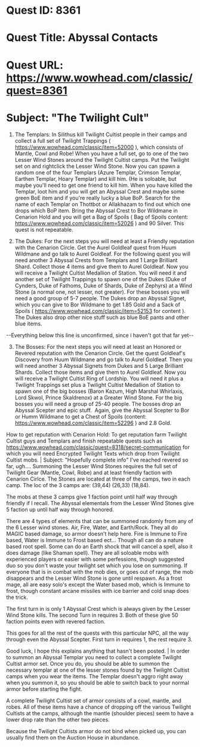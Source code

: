 # Quest ID: 8361
# Quest Title: Abyssal Contacts
# Quest URL: https://www.wowhead.com/classic/quest=8361
# Subject: "The Twilight Cult"
1. The Templars:
In Silithus kill Twilight Cultist people in their camps and collect a full set of Twilight Trappings ( https://www.wowhead.com/classic/item=52000 ), which consists of Mantle, Cowl and Robe! When you have a full set, go to one of the two Lesser Wind Stones around the Twilight Cultist camps. Put the Twilight set on and rightclick the Lesser Wind Stone.
Now you can spawn a random one of the four Templars (Azure Templar, Crimson Templar, Earthen Templar, Hoary Templar) and kill him. (He is soloable, but maybe you'll need to get one friend to kill him.
When you have killed the Templar, loot him and you will get an Abyssal Crest and maybe some green BoE item and if you're really lucky a blue BoP. Search for the name of each Templar on Thottbot or Allakhazam to find out which one drops which BoP item. Bring the Abyssal Crest to Bor Wildmane in Cenarion Hold and you will get a Bag of Spoils ( Bag of Spoils content: https://www.wowhead.com/classic/item=52026 ) and 90 Silver. This quest is not repeatable.

2. The Dukes:
For the next steps you will need at least a Friendly reputation with the Cenarion Circle.
Get the Aurel Goldleaf quest from Huum Wildmane and go talk to Aurel Goldleaf. For the following quest you will need another 3 Abyssal Crests from Templars and 1 Large Brilliant Shard. Collect those 4 items and give them to Aurel Goldleaf. Now you will receive a Twilight Cultist Medallion of Station. You will need it and another set of Twilight Trappings to spawn one of the Dukes (Duke of Cynders, Duke of Fathoms, Duke of Shards, Duke of Zephyrs) at a Wind Stone (a normal one, not lesser, not greater). For these bosses you will need a good group of 5-7 people. The Dukes drop an Abyssal Signet, which you can give to Bor Wildmane to get 1.85 Gold and a Sack of Spoils ( https://www.wowhead.com/classic/item=52153 for content ). The Dukes also drop other nice stuff such as blue BoE pants and other blue items.

--Everything below this line is unconfirmed, since i haven't got that far yet--

3. The Bosses:
For the next steps you will need at least an Honored or Revered reputation with the Cenarion Circle.
Get the quest Goldleaf's Discovery from Huum Wildmane and go talk to Aurel Goldleaf. Then you will need another 3 Abyssal Signets from Dukes and 5 Large Brilliant Shards. Collect those items and give them to Aurel Goldleaf. Now you will receive a Twilight Cultist Ring of Lordship. You will need it plus a Twilight Trappings set plus a Twilight Cultist Medallion of Station to spawn one of the big bosses (Baron Kazum, High Marshal Whirlaxis, Lord Skwol, Prince Skaldrenox) at a Greater Wind Stone. For the big bosses you will need a group of 25-40 people. The bosses drop an Abyssal Scepter and epic stuff.  Again, give the Abyssal Scepter to Bor or Humm Wildmane to get a Chest of Spoils (content: https://www.wowhead.com/classic/item=52296 ) and 2.8 Gold.

How to get reputation with Cenarion Hold:
To get reputation farm Twilight Cultist guys and Templars and finish repeatable quests such as https://www.wowhead.com/classic/quest=8318/secret-communication for which you will need Encrypted Twilight Texts which drop from Twilight Cultist mobs. | Subject: "Hopefully complete info"
I've reached revered so far, ugh....
Summoning the Lesser Wind Stones requires the full set of Twilight Gear (Mantle, Cowl, Robe) and at least friendly faction with Cenarion Cirlce. The Stones are located at three of the camps, two in each camp. The loc of the 3 camps are: (39,44) (26,33) (18,84).

The mobs at these 3 camps give 1 faction point until half way through friendly if I recall. The Abyssal elementals from the Lesser Wind Stones give 5 faction up until half way through honored.

There are 4 types of elements that can be summoned randomly from any of the 6 Lesser wind stones. Air, Fire, Water, and Earth/Rock. They all do MAGIC based damage, so armor doesn't help here. Fire is Immune to Fire based, Water is Immune to Frost based ect... Though all can do a nature based root spell. Some can do an Earth shock that will cancel a spell, also it does damage (like Shaman spell). They are all soloable mobs with experienced players or easier with some perfessions, though suggested duo so you don't waste your twilight set which you lose on summoning. If everyone that is in combat with the mob dies, or goes out of range, the mob disappears and the Lesser Wind Stone is gone until respawn. As a frost mage, all are easy solo's except the Water based mob, which is Immune to frost, though constant arcane missiles with ice barrier and cold snap does the trick.

The first turn in is only 1 Abyssal Crest which is always given by the Lesser Wind Stone kills. The second Turn in requires 3. Both of these give 50 faction points even with revered faction.

This goes for all the rest of the quests with this particular NPC, all the way through even the Abyssal Scepter. First turn in requires 1, the rest require 3.

Good luck, I hope this explains anything that hasn't been posted. | In order to summon an Abyssal Templar you need to collect a complete Twilight Cultist armor set. Once you do, you should be able to summon the necessary templar at one of the lesser stones found by the Twilight Cultist camps when you wear the items. The Templar doesn't aggro right away when you summon it, so you should be able to switch back to your normal armor before starting the fight.

A complete Twilight Cultist set of armor consists of a cowl, mantle, and robes. All of these items have a chance of dropping off the various Twilight Cultists at the camps, although the mantle (shoulder pieces) seem to have a lower drop rate than the other two pieces.

Because the Twilight Cultists armor do not bind when picked up, you can usually find them on the Auction House in abundance.